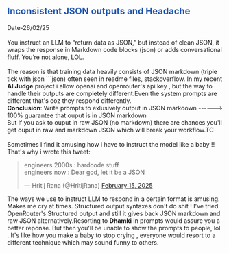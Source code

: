 <h2 style="color: #245ab3;">Inconsistent JSON outputs and Headache</h2>
Date-26/02/25
<br><br>
You instruct an LLM to “return data as JSON,” but instead of clean JSON, it wraps the response in Markdown code blocks (json) or adds conversational fluff. You’re not alone, LOL.
<br><br>
The reason is that training data heavily consists of JSON markdown (triple tick with json ```json) often seen in readme files, stackoverflow. In my recent <b>AI Judge</b> project i allow openai and openrouter's api key , but the way to handle their outputs are completely different.Even the system prompts are different that's coz they respond differently. <br>
<b>Conclusion</b>: Write prompts to exlusively output in JSON markdown ------> 100% guarantee that ouput is in JSON markdown <br>
But if you ask to ouput in raw JSON (no markdown) there are chances you'll get ouput in raw and markdown JSON which will break your workflow.TC
<br><br>
Sometimes I find it amusing how i have to instruct the model like a baby !! That's why i wrote this tweet: 

<blockquote class="twitter-tweet" ><p lang="en" dir="ltr">engineers 2000s : hardcode stuff<br>engineers now : Dear god, let it be a JSON</p>&mdash; Hritij Rana (@HritijRana) <a href="https://twitter.com/HritijRana/status/1890800937452859874?ref_src=twsrc%5Etfw">February 15, 2025</a></blockquote> 

The ways we use to instruct LLM to respond in a certain format is amusing. Makes me cry at times. Structured output syntaxes don't do shit ! I've tried OpenRouter's Structured output and still it gives back JSON markdown and raw JSON alternatively.Resorting to <b>Dhamki</b> in prompts would assure you a better reponse. But then you'll be unable to show the prompts to people, lol . It's like how you make a baby to stop crying , everyone would resort to a different technique which may sound funny to others. 
<br><br>
